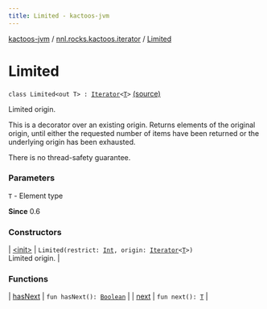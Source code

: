 ```yaml
---
title: Limited - kactoos-jvm
---
```


[kactoos-jvm](../../index.html) / [nnl.rocks.kactoos.iterator](../index.html) / [Limited](./index.html)

# Limited

`class Limited<out T> : `[`Iterator`](https://kotlinlang.org/api/latest/jvm/stdlib/kotlin.collections/-iterator/index.html)`<`[`T`](index.html#T)`>` [(source)](https://github.com/neonailol/kactoos/blob/master/kactoos-jvm/src/main/kotlin/nnl/rocks/kactoos/iterator/Limited.kt#L19)

Limited origin.

This is a decorator over an existing origin. Returns elements of the
original origin, until either the requested number of items have been
returned or the underlying origin has been exhausted.

There is no thread-safety guarantee.

### Parameters

`T` - Element type

**Since**
0.6

### Constructors

| [&lt;init&gt;](-init-.html) | `Limited(restrict: `[`Int`](https://kotlinlang.org/api/latest/jvm/stdlib/kotlin/-int/index.html)`, origin: `[`Iterator`](https://kotlinlang.org/api/latest/jvm/stdlib/kotlin.collections/-iterator/index.html)`<`[`T`](index.html#T)`>)`<br>Limited origin. |

### Functions

| [hasNext](has-next.html) | `fun hasNext(): `[`Boolean`](https://kotlinlang.org/api/latest/jvm/stdlib/kotlin/-boolean/index.html) |
| [next](next.html) | `fun next(): `[`T`](index.html#T) |

